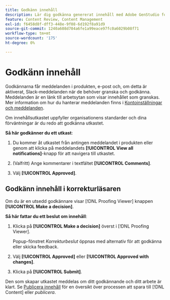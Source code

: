 ```yaml
---
title: Godkänn innehåll
description: Lär dig godkänna genererat innehåll med Adobe GenStudio for Performance Marketing.
feature: Content Review, Content Management
exl-id: f6458d8f-dff3-448e-9f08-6d192f8a91d9
source-git-commit: 1240a608d704a6fe1a99eace97fc0a6029b08f71
workflow-type: tm+mt
source-wordcount: '175'
ht-degree: 0%

---
```


# Godkänn innehåll

Godkännarna får meddelanden i produkten, e-post och, om detta är aktiverat, Slack-meddelanden när de behöver granska och godkänna. Meddelanden är en länk till arbetsytan som visar innehållet som granskas. Mer information om hur du hanterar meddelanden finns i [Kontoinställningar och meddelanden](https://experienceleague.adobe.com/sv/docs/core-services/interface/features/account-preferences).

Om innehållsutkastet uppfyller organisationens standarder och dina förväntningar är du redo att godkänna utkastet.

**Så här godkänner du ett utkast**:

1. Du kommer åt utkastet från antingen meddelandet i produkten eller genom att klicka på meddelandets **[!UICONTROL View all notifications]**-knapp för att navigera till utkastet.

1. (Valfritt) Ange kommentarer i textfältet **[!UICONTROL Comments]**.

1. Välj **[!UICONTROL Approved]**.

## Godkänn innehåll i korrekturläsaren

Om du är en utsedd godkännare visar [!DNL Proofing Viewer] knappen **[!UICONTROL Make a decision]**.

**Så här fattar du ett beslut om innehåll**:

1. Klicka på **[!UICONTROL Make a decision]** överst i [!DNL Proofing Viewer].

   Popup-fönstret _Korrekturbeslut_ öppnas med alternativ för att godkänna eller skicka feedback.

1. Välj **[!UICONTROL Approved]** eller **[!UICONTROL Approved with changes]**.

1. Klicka på **[!UICONTROL Submit]**.

Den som skapar utkastet meddelas om ditt godkännande och ditt arbete är klart. Se [Publicera innehåll](/help/user-guide/approvals/publish-content.md) för en översikt över processen att spara till [!DNL Content] eller _publicera_.
